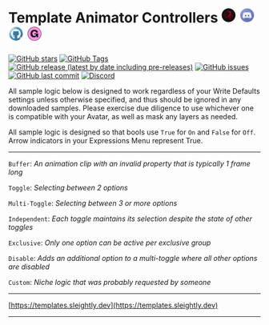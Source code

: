 # Template Animator Controllers [<img src="https://github.com/JustSleightly/Resources/raw/main/Icons/JSLogo.png" width="30" height="30">](https://vrc.sleightly.dev/ "JustSleightly") [<img src="https://github.com/JustSleightly/Resources/raw/main/Icons/Discord.png" width="30" height="30">](https://discord.sleightly.dev/ "Discord") [<img src="https://github.com/JustSleightly/Resources/raw/main/Icons/GitHub.png" width="30" height="30">](https://github.sleightly.dev/ "Github") [<img src="https://github.com/JustSleightly/Resources/raw/main/Icons/Store.png" width="30" height="30">](https://store.sleightly.dev/ "Store")

[![GitHub stars](https://img.shields.io/github/stars/JustSleightly/ControllerTemplates)](https://github.com/JustSleightly/ControllerTemplates/stargazers) [![GitHub Tags](https://img.shields.io/github/tag/JustSleightly/ControllerTemplates)](https://github.com/JustSleightly/ControllerTemplates/tags) [![GitHub release (latest by date including pre-releases)](https://img.shields.io/github/v/release/JustSleightly/ControllerTemplates?include_prereleases)](https://github.com/JustSleightly/ControllerTemplates/releases) [![GitHub issues](https://img.shields.io/github/issues/JustSleightly/ControllerTemplates)](https://github.com/JustSleightly/ControllerTemplates/issues) [![GitHub last commit](https://img.shields.io/github/last-commit/JustSleightly/ControllerTemplates)](https://github.com/JustSleightly/ControllerTemplates/commits/main) [![Discord](https://img.shields.io/discord/780192344800362506)](https://discord.sleightly.dev/)

All sample logic below is designed to work regardless of your Write Defaults settings unless otherwise specified, and thus should be ignored in any downloaded samples. Please exercise due diligence to use whichever one is compatible with your Avatar, as well as mask any layers as needed.

All sample logic is designed so that bools use `True` for `On` and `False` for `Off`. Arrow indicators in your Expressions Menu represent True.

---

`Buffer`: *An animation clip with an invalid property that is typically 1 frame long*

`Toggle`: *Selecting between 2 options*

`Multi-Toggle`: *Selecting between 3 or more options*

`Independent`: *Each toggle maintains its selection despite the state of other toggles*

`Exclusive`: *Only one option can be active per exclusive group*

`Disable`: *Adds an additional option to a multi-toggle where all other options are disabled*

`Custom`: *Niche logic that was probably requested by someone*

---
[https://templates.sleightly.dev](https://templates.sleightly.dev)

---
